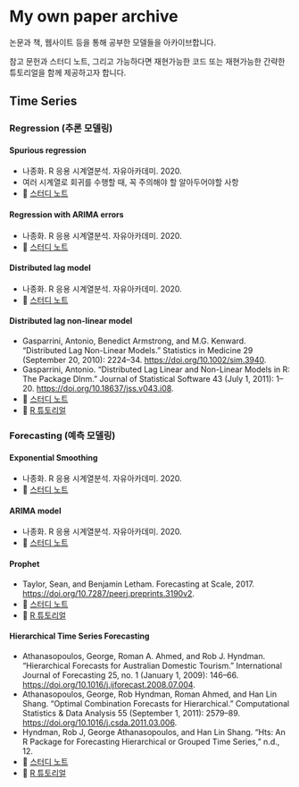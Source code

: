 # My own paper archive
논문과 책, 웹사이트 등을 통해 공부한 모델들을 아카이브합니다.

참고 문헌과 스터디 노트, 그리고 가능하다면 재현가능한 코드 또는 재현가능한 간략한 튜토리얼을 함께 제공하고자 합니다.

## Time Series

### Regression (추론 모델링)

#### Spurious regression
- 나종화. R 응용 시계열분석. 자유아카데미. 2020.
- 여러 시계열로 회귀를 수행할 때, 꼭 주의해야 할 알아두어야할 사항
- 🔗 [스터디 노트](https://be-favorite.tistory.com/76?category=1019644)

#### Regression with ARIMA errors
- 나종화. R 응용 시계열분석. 자유아카데미. 2020.
- 🔗 [스터디 노트](https://be-favorite.tistory.com/74?category=1019644)

#### Distributed lag model
- 나종화. R 응용 시계열분석. 자유아카데미. 2020.
- 🔗 [스터디 노트](https://be-favorite.tistory.com/75?category=1019644)

#### Distributed lag non-linear model
- Gasparrini, Antonio, Benedict Armstrong, and M.G. Kenward. “Distributed Lag Non-Linear Models.” Statistics in Medicine 29 (September 20, 2010): 2224–34. https://doi.org/10.1002/sim.3940.
- Gasparrini, Antonio. “Distributed Lag Linear and Non-Linear Models in R: The Package Dlnm.” Journal of Statistical Software 43 (July 1, 2011): 1–20. https://doi.org/10.18637/jss.v043.i08.
- 🔗 [스터디 노트](https://be-favorite.tistory.com/80)
- 🔗 [R 튜토리얼](https://be-favorite.github.io/Multiple_timeseries/DLNMs/Tutorials_DLNMs.html)

### Forecasting (예측 모델링)

#### Exponential Smoothing
- 나종화. R 응용 시계열분석. 자유아카데미. 2020.
- 🔗 [스터디 노트](https://be-favorite.tistory.com/62?category=928223)

#### ARIMA model
- 나종화. R 응용 시계열분석. 자유아카데미. 2020.
- 🔗 [스터디 노트](https://be-favorite.tistory.com/63?category=928223)

#### Prophet
- Taylor, Sean, and Benjamin Letham. Forecasting at Scale, 2017. https://doi.org/10.7287/peerj.preprints.3190v2.
- 🔗 [스터디 노트](https://be-favorite.tistory.com/64)
- 🔗 [R 튜토리얼](https://be-favorite.github.io/Tutorial_prophet/Report.html)

#### Hierarchical Time Series Forecasting
- Athanasopoulos, George, Roman A. Ahmed, and Rob J. Hyndman. “Hierarchical Forecasts for Australian Domestic Tourism.” International Journal of Forecasting 25, no. 1 (January 1, 2009): 146–66. https://doi.org/10.1016/j.ijforecast.2008.07.004.
- Athanasopoulos, George, Rob Hyndman, Roman Ahmed, and Han Lin Shang. “Optimal Combination Forecasts for Hierarchical.” Computational Statistics & Data Analysis 55 (September 1, 2011): 2579–89. https://doi.org/10.1016/j.csda.2011.03.006.
- Hyndman, Rob J, George Athanasopoulos, and Han Lin Shang. “Hts: An R Package for Forecasting Hierarchical or Grouped Time Series,” n.d., 12.
- 🔗 [스터디 노트](https://be-favorite.tistory.com/60?category=928223)
- 🔗 [R 튜토리얼](https://otexts.com/fpp3/hts.html)




  
